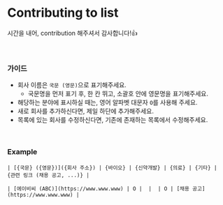 # Contributing to list

시간을 내어, contribution 해주셔서 감사합니다!👍

<br>

### 가이드
- 회사 이름은 `국문 (영문)`으로 표기해주세요.
    - 국문명을 먼저 표기 후, 한 칸 뛰고, 소괄호 안에 영문명을 표기해주세요.
- 해당하는 분야에 표시하실 때는, 영어 알파벳 대문자 `O`를 사용해 주세요.
- 새로 회사를 추가하신다면, 제일 하단에 추가해주세요.
- 목록에 있는 회사를 수정하신다면, 기존에 존재하는 목록에서 수정해주세요.

<br>

### Example
```
| [{국문} ({영문})]({회사 주소}) | {바이오} | {신약개발} | {의료} | {기타} | {관련 링크 (채용 공고, ...)} |
```

```
| [에이비씨 (ABC)](https://www.www.www) | O |  |  | O | [채용 공고](https://www.www.www) |
```
